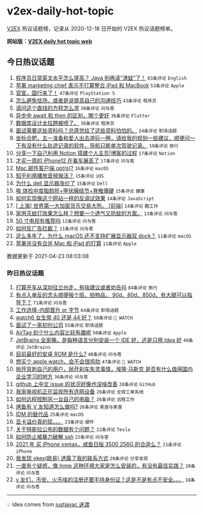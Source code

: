 # v2ex-daily-hot-topic

[V2EX](https://www.v2ex.com/) 热议话题榜，记录从 2020-12-18 日开始的 V2EX 热议话题榜单。

**网站版：[V2EX daily hot topic web](https://boojack.github.io/v2ex-daily-hot-topic-web/)**

## 今日热议话题

<!-- TODAY BEGIN -->

1. [程序员日常英文水平怎么提高？ Java 别再读“渣蛙”了！](https://www.v2ex.com/t/772621) `83条评论` `English`
1. [苹果 marketing chief 表示不打算整合 iPad 和 MacBook](https://www.v2ex.com/t/772612) `53条评论` `Apple`
1. [官宣，国行来了！](https://www.v2ex.com/t/772651) `47条评论` `PlayStation 5`
1. [怎么避免怯场，或者是说提高自己的沟通技巧](https://www.v2ex.com/t/772652) `43条评论` `程序员`
1. [请问这个直线的方程怎么求](https://www.v2ex.com/t/772618) `38条评论` `问与答`
1. [异步中 await 和 then 的区别，哪个更好](https://www.v2ex.com/t/772610) `36条评论` `Flutter`
1. [数据库设计太拉跨被喷了。](https://www.v2ex.com/t/772712) `36条评论` `程序员`
1. [面试需要这些资料吗？总感觉给了这些资料怕怕的。](https://www.v2ex.com/t/772632) `24条评论` `职场话题`
1. [坐标合肥，五一准备和爱人出去游玩一圈，请给我的规划一些建议，顺便问一下有没有什么轨迹记录的软件，导航只能单次驾驶记录。](https://www.v2ex.com/t/772638) `19条评论` `旅行`
1. [分享一下自己利用 Notion 搭建个人主页|博客的过程](https://www.v2ex.com/t/772693) `17条评论` `Notion`
1. [才买一周的 iPhone12 在看车展丢了](https://www.v2ex.com/t/772692) `17条评论` `问与答`
1. [Mac 邮件客户端 opt(s)?](https://www.v2ex.com/t/772700) `16条评论` `macOS`
1. [知乎利用播放音频保活？](https://www.v2ex.com/t/772704) `15条评论` `iOS`
1. [为什么 dell 显示器涨价了](https://www.v2ex.com/t/772660) `15条评论` `Dell`
1. [唉 体检中度脂肪肝+甲状腺结节+脊椎僵硬](https://www.v2ex.com/t/772614) `15条评论` `健康`
1. [如何实现像这个网站一样的反调试效果](https://www.v2ex.com/t/772689) `14条评论` `JavaScript`
1. [[ 上海] 世界第一大加密货币交易大所。 [前端]](https://www.v2ex.com/t/772672) `14条评论` `酷工作`
1. [家用灭蚊灯效果怎么样？想要一个透气又防蚊的方案。](https://www.v2ex.com/t/772702) `13条评论` `问与答`
1. [50 寸电视有推荐吗](https://www.v2ex.com/t/772705) `12条评论` `问与答`
1. [如何反广告拦截？](https://www.v2ex.com/t/772685) `11条评论` `问与答`
1. [这么多年了，为什么 macOS 还不支持扩展显示器双 dock？](https://www.v2ex.com/t/772636) `11条评论` `macOS`
1. [苹果并没有合并 Mac 和 iPad 的打算](https://www.v2ex.com/t/772624) `11条评论` `Apple`

数据更新于 2021-04-23 08:03:08

<!-- TODAY END -->

### 昨日热议话题

<!-- YESTERDAY BEGIN -->

1. [打算开车从深圳往兰州走，有啥建议或者劝告吗](https://www.v2ex.com/t/772419) `84条评论` `旅行`
1. [有点入单反的念头顺便报个班，拍物品， 90d、80d、850d，有大腿可以指导下？](https://www.v2ex.com/t/772355) `71条评论` `问与答`
1. [工作选择-内部晋升 or 字节](https://www.v2ex.com/t/772369) `64条评论` `职场话题`
1. [watch6 女生带 40 还是 44 好？](https://www.v2ex.com/t/772358) `58条评论` ` WATCH`
1. [面试了一家初创公司](https://www.v2ex.com/t/772415) `55条评论` `职场话题`
1. [AirTag 刻个什么内容比较有趣呢](https://www.v2ex.com/t/772364) `50条评论` `Apple`
1. [JetBrains 全家桶，是每种语言分别安装一个 IDE 好，还是只用 Idea 好](https://www.v2ex.com/t/772380) `49条评论` `JetBrains`
1. [目前最好的安卓 ROM 是什么?](https://www.v2ex.com/t/772488) `48条评论` `问与答`
1. [想买个 apple watch，会不会很鸡肋](https://www.v2ex.com/t/772465) `47条评论` ` WATCH`
1. [抛开背刺自己的用户，抛开刹车失灵事情，埃隆·马斯克 是否有什么值得国内企业学习的地方](https://www.v2ex.com/t/772346) `36条评论` `问与答`
1. [github 上中文 issue 的状况好像也没啥改善](https://www.v2ex.com/t/772490) `28条评论` `GitHub`
1. [我家电视机正在监视所有连网设备](https://www.v2ex.com/t/772523) `26条评论` `全球工单系统`
1. [如何远程控制另一台自己的电脑？](https://www.v2ex.com/t/772466) `26条评论` `远程工作`
1. [烤鱼有 V 友知道怎么做吗?](https://www.v2ex.com/t/772343) `26条评论` `美酒与美食`
1. [IDM 的替代品](https://www.v2ex.com/t/772562) `25条评论` `macOS`
1. [显卡溢价真的猛。。。](https://www.v2ex.com/t/772435) `23条评论` `硬件`
1. [关于特斯拉公布的数据有个问题？](https://www.v2ex.com/t/772539) `22条评论` `Tesla`
1. [如何防止被暴力破解 ssh](https://www.v2ex.com/t/772486) `22条评论` `问与答`
1. [2021 年 买 iPhone xsmax，咸鱼日版 3500 256G 的合适么？](https://www.v2ex.com/t/772530) `21条评论` `iPhone`
1. [我发现 okex(欧易) 透露了我的联系方式](https://www.v2ex.com/t/772352) `20条评论` `分享发现`
1. [一直有个疑惑，像 lnmp 这种环境大家是怎么安装的，有没有最佳实践？](https://www.v2ex.com/t/772341) `20条评论` `问与答`
1. [v 友们，币安、火币啥的注册还要手持身份证？这是不是有点不安全。。。](https://www.v2ex.com/t/772432) `18条评论` `问与答`

<!-- YESTERDAY END -->

---

💡 Idea comes from [justjavac 迷渡](https://github.com/justjavac/)
